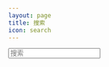 ```yaml
---
layout: page
title: 搜索
icon: search
---
```


<!-- 引入搜索 -->
<script src="https://unpkg.com/vue@3/dist/vue.global.js"></script>

<div id="app">
    <input type="text" class="form-control" v-model="qw" @keyup.enter="search" placeholder="搜索" />
</div>

<script>
  const { createApp, ref } = Vue
  createApp({
    setup() {
      const qw = ref('')

      function search(){
        console.log(`The query research is : ${qw}`);
      }
      return {
        qw
      }
    }
  }).mount('#app')
</script>